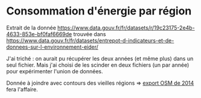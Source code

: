 # Consommation d'énergie par région

Extrait de la donnée https://www.data.gouv.fr/fr/datasets/r/19c23175-2e4b-4633-853e-bf0faf6669de trouvée dans https://www.data.gouv.fr/fr/datasets/entrepot-d-indicateurs-et-de-donnees-sur-l-environnement-eider/

J'ai triché : on aurait pu récupérer les deux années (et même plus) dans un seul fichier. Mais j'ai choisi de les scinder en deux fichiers (un par année) pour expérimenter l'union de données.

Donnée à joindre avec contours des vieilles régions => [export OSM de 2014](https://www.data.gouv.fr/fr/datasets/contours-des-regions-francaises-sur-openstreetmap/) fera l'affaire.
